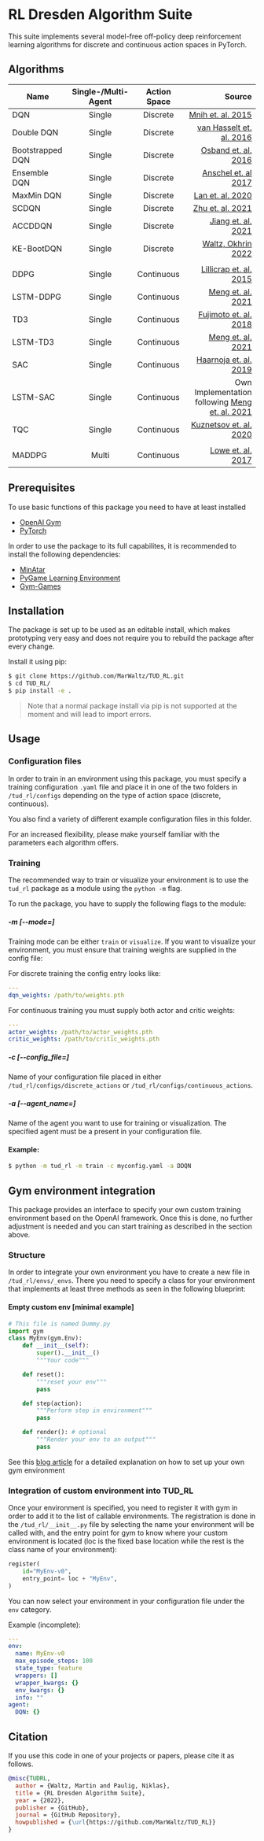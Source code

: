 # RL Dresden Algorithm Suite

This suite implements several model-free off-policy deep reinforcement learning algorithms for discrete and continuous action spaces in PyTorch.

## Algorithms

| Name             | Single-/Multi-Agent |  Action Space |                                                                                                  Source |
| ---------------- | :--------------------:|  :----------: | ------------------------------------------------------------------------------------------------------: |
| DQN              |     Single    |   Discrete   |                                        [Mnih et. al. 2015](https://www.nature.com/articles/nature14236) |
| Double DQN       |     Single    |   Discrete   |                              [van Hasselt et. al. 2016](https://dl.acm.org/doi/10.5555/3016100.3016191) |
| Bootstrapped DQN |     Single    |   Discrete   |                                                 [Osband et. al. 2016](https://arxiv.org/abs/1602.04621) |
| Ensemble DQN     |     Single    |   Discrete   |                                 [Anschel et. al 2017](http://proceedings.mlr.press/v70/anschel17a.html) |
| MaxMin DQN       |     Single    |   Discrete   |                                                    [Lan et. al. 2020](https://arxiv.org/abs/2002.06487) |
| SCDQN            |     Single    |   Discrete   |                                [Zhu et. al. 2021](https://www.aaai.org/AAAI21Papers/AAAI-3820.ZhuR.pdf) |
| ACCDDQN          |     Single    |   Discrete   |                                                  [Jiang et. al. 2021](https://arxiv.org/abs/2105.00704) |
| KE-BootDQN       |     Single    |   Discrete   |                                                  [Waltz, Okhrin 2022](https://arxiv.org/abs/2201.08078) |
|                  |
| DDPG             |     Single    |  Continuous  |                                              [Lillicrap et. al. 2015](https://arxiv.org/abs/1509.02971) |
| LSTM-DDPG        |     Single    |  Continuous  |                              [Meng et. al. 2021](https://ieeexplore.ieee.org/abstract/document/9636140) |
| TD3              |     Single    |  Continuous  |                             [Fujimoto et. al. 2018](https://proceedings.mlr.press/v80/fujimoto18a.html) |
| LSTM-TD3         |     Single    |  Continuous  |                              [Meng et. al. 2021](https://ieeexplore.ieee.org/abstract/document/9636140) |
| SAC              |     Single    |  Continuous  |                                               [Haarnoja et. al. 2019](https://arxiv.org/abs/1812.05905) |
| LSTM-SAC         |     Single    |  Continuous  | Own Implementation following [Meng et. al. 2021](https://ieeexplore.ieee.org/abstract/document/9636140) |
| TQC              |     Single    |  Continuous  |                           [Kuznetsov et. al. 2020](http://proceedings.mlr.press/v119/kuznetsov20a.html) |
|                  |
| MADDPG           |     Multi    |  Continuous  |                                       [Lowe et. al. 2017](https://proceedings.neurips.cc/paper/2017/hash/68a9750337a418a86fe06c1991a1d64c-Abstract.html)

## Prerequisites

To use basic functions of this package you need to have at least installed

- [OpenAI Gym](https://github.com/openai/gym)
- [PyTorch](https://github.com/pytorch/pytorch)

In order to use the package to its full capabilites, it is recommended to install the following dependencies:

- [MinAtar](https://github.com/kenjyoung/MinAtar)
- [PyGame Learning Environment](https://pygame-learning-environment.readthedocs.io/en/latest/user/games.html)
- [Gym-Games](https://github.com/qlan3/gym-games)

## Installation

The package is set up to be used as an editable install, which makes prototyping very easy and does not require you to rebuild the package after every change.

Install it using pip:

```bash
$ git clone https://github.com/MarWaltz/TUD_RL.git
$ cd TUD_RL/
$ pip install -e .
```

> Note that a normal package install via pip is not supported at the moment and will lead to import errors.

## Usage

### Configuration files

In order to train in an environment using this package, you must specify a training configuration `.yaml` file and place it in one of the two folders in `/tud_rl/configs` depending on the type of action space (discrete, continuous).

You also find a variety of different example configuration files in this folder.

For an increased flexibility, please make yourself familiar with the parameters each algorithm offers.

### Training

The recommended way to train or visualize your environment is to use the `tud_rl` package as a module using the `python -m` flag.

To run the package, you have to supply the following flags to the module:

##### -m [--mode=]

Training mode can be either `train` or `visualize`. If you want to visualize your environment, you must ensure that training weights are supplied in the config file:

For discrete training the config entry looks like:

```yaml
---
dqn_weights: /path/to/weights.pth
```

For continuous training you must supply both actor and critic weights:

```yaml
---
actor_weights: /path/to/actor_weights.pth
critic_weights: /path/to/critic_weights.pth
```

##### -c [--config_file=]

Name of your configuration file placed in either `/tud_rl/configs/discrete_actions` or `/tud_rl/configs/continuous_actions`.

##### -a [--agent_name=]

Name of the agent you want to use for training or visualization. The specified agent must be a present in your configuration file.

#### Example:

```bash
$ python -m tud_rl -m train -c myconfig.yaml -a DDQN
```

## Gym environment integration

This package provides an interface to specify your own custom training environment based on the OpenAI framework. Once this is done, no further adjustment is needed and you can start training as described in the section above.

### Structure

In order to integrate your own environment you have to create a new file in `/tud_rl/envs/_envs`. There you need to specify a class for your environment that implements at least three methods as seen in the following blueprint:

#### Empty custom env [minimal example]

```python
# This file is named Dummy.py
import gym
class MyEnv(gym.Env):
    def __init__(self):
        super().__init__()
        """Your code"""

    def reset():
        """reset your env"""
        pass

    def step(action):
        """Perform step in environment"""
        pass

    def render(): # optional
        """Render your env to an output"""
        pass
```

See this [blog article](https://towardsdatascience.com/beginners-guide-to-custom-environments-in-openai-s-gym-989371673952) for a detailed explanation on how to set up your own gym environment

### Integration of custom environment into TUD_RL

Once your environment is specified, you need to register it with gym in order to add it to the list of callable environments. The registration is done in the `/tud_rl/__init__.py` file by selecting the name your environment will be called with, and the entry point for gym to know where your custom environment is located (loc is the fixed base location while the rest is the class name of your environment):

```python
register(
    id="MyEnv-v0",
    entry_point= loc + "MyEnv",
)
```

You can now select your environment in your configuration file under the `env` category.

Example (incomplete):

```yaml
---
env:
  name: MyEnv-v0
  max_episode_steps: 100
  state_type: feature
  wrappers: []
  wrapper_kwargs: {}
  env_kwargs: {}
  info: ""
agent:
  DQN: {}
```

## Citation

If you use this code in one of your projects or papers, please cite it as follows.

```bibtex
@misc{TUDRL,
  author = {Waltz, Martin and Paulig, Niklas},
  title = {RL Dresden Algorithm Suite},
  year = {2022},
  publisher = {GitHub},
  journal = {GitHub Repository},
  howpublished = {\url{https://github.com/MarWaltz/TUD_RL}}
}
```
